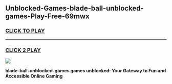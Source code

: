 
## Unblocked-Games-blade-ball-unblocked-games-Play-Free-69mwx
<h3>
<a href="https://premium76.site?title=blade-ball-unblocked-games&ref=18A1">CLICK TO PLAY</a></h3>
<hr>

<h3>
<a href="https://premium76.site?title=blade-ball-unblocked-games&ref=18A1">CLICK 2 PLAY</a>
  
</h3>

<a href="https://premium76.site?title=blade-ball-unblocked-games&ref=18A1"><img src="https://clearcache.store/games.png"></a>


**blade-ball-unblocked-games games unblocked: Your Gateway to Fun and Accessible Online Gaming**
